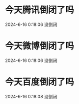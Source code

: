# 今天腾讯倒闭了吗

2024-6-16 0:18:06 没倒闭

# 今天微博倒闭了吗

2024-6-16 0:18:06 没倒闭

# 今天百度倒闭了吗

2024-6-16 0:18:08 没倒闭

